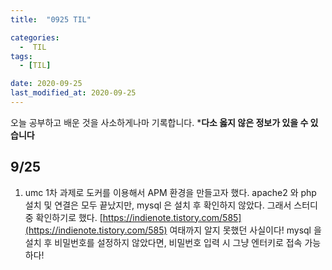 ```yaml
---
title:  "0925 TIL" 

categories:
  -  TIL
tags:
  - [TIL]

date: 2020-09-25
last_modified_at: 2020-09-25
---
```


오늘 공부하고 배운 것을 사소하게나마 기록합니다. 
***다소 옳지 않은 정보가 있을 수 있습니다**

## 9/25

1. umc 1차 과제로 도커를 이용해서 APM 환경을 만들고자 했다. apache2 와 php 설치 및 연결은 모두 끝났지만, mysql 은 설치 후 확인하지 않았다. 그래서 스터디 중 확인하기로 했다. 
[https://indienote.tistory.com/585](https://indienote.tistory.com/585)
여태까지 알지 못했던 사실이다! mysql 을 설치 후 비밀번호를 설정하지 않았다면, 비밀번호 입력 시 그냥 엔터키로 접속 가능하다!